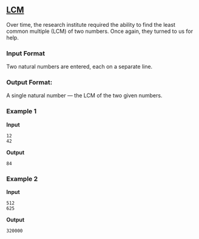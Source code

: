 ## [LCM](../../../solutions/2.3/23_g.py)

Over time, the research institute required the ability to find the least common multiple (LCM) of two numbers. Once again, they turned to us for help.

### Input Format

Two natural numbers are entered, each on a separate line.

### Output Format:

A single natural number — the LCM of the two given numbers.

### Example 1

__Input__
```plaintext
12
42
```

__Output__
```plaintext
84
```

### Example 2

__Input__
```plaintext
512
625
```

__Output__
```plaintext
320000
```
